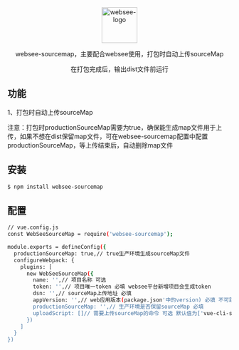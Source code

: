<div align="center">
    <a href="#" target="_blank">
    <img src="https://i.postimg.cc/bN7f4YY3/logo.png" alt="websee-logo" height="80">
    </a>
    <p>websee-sourcemap，主要配合websee使用，打包时自动上传sourceMap</p>
    <p>在打包完成后，输出dist文件前运行</p>
</div>

## 功能

1、打包时自动上传sourceMap

注意：打包时productionSourceMap需要为true，确保能生成map文件用于上传，如果不想在dist保留map文件，可在websee-sourcemap配置中配置productionSourceMap，等上传结束后，自动删除map文件




## 安装

```bash
$ npm install websee-sourcemap
```

## 配置

```bash
// vue.config.js
const WebSeeSourceMap = require('websee-sourcemap');

module.exports = defineConfig({
  productionSourceMap: true,// true生产环境生成sourceMap文件
  configureWebpack: {
    plugins: [
      new WebSeeSourceMap({
        name: '',// 项目名称 可选
        token: '',// 项目唯一token 必填 websee平台新增项目会生成token
        dsn: '',// sourceMap上传地址 必填
        appVersion: '',// web应用版本(package.json'中的version) 必填 不可跟以前版本重复，用户存放历史版本map文件
        productionSourceMap: '',// 生产环境是否保留sourceMap 必填
        uploadScript: []// 需要上传sourceMap的命令 可选 默认值为['vue-cli-service build']，其他命令需要上传sourceMap的话，加入数组即可
      })
    ]
  }
})
```
